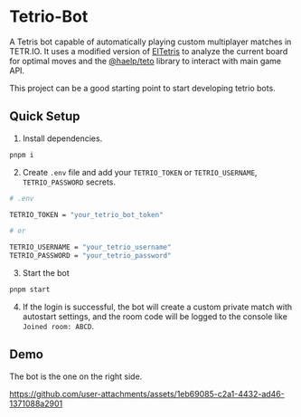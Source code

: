 # Tetrio-Bot
A Tetris bot capable of automatically playing custom multiplayer matches in TETR.IO. It uses a modified version of [ElTetris](https://github.com/ielashi/eltetris) to analyze the current board for optimal moves and the [@haelp/teto](https://github.com/Genius6942/triangle) library to interact with main game API.

This project can be a good starting point to start developing tetrio bots.

## Quick Setup
1. Install dependencies.
```bash
pnpm i
```

2. Create `.env` file and add your `TETRIO_TOKEN` or `TETRIO_USERNAME`, `TETRIO_PASSWORD` secrets.
```bash
# .env

TETRIO_TOKEN = "your_tetrio_bot_token"

# or

TETRIO_USERNAME = "your_tetrio_username"
TETRIO_PASSWORD = "your_tetrio_password"
```

3. Start the bot
```bash
pnpm start
```

4. If the login is successful, the bot will create a custom private match with autostart settings, and the room code will be logged to the console like `Joined room: ABCD`.

## Demo
The bot is the one on the right side.

https://github.com/user-attachments/assets/1eb69085-c2a1-4432-ad46-1371088a2901

